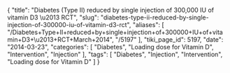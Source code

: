 {
    "title": "Diabetes (Type II) reduced by single injection of 300,000 IU of vitamin D3 \u2013 RCT",
    "slug": "diabetes-type-ii-reduced-by-single-injection-of-300000-iu-of-vitamin-d3-rct",
    "aliases": [
        "/Diabetes+Type+II+reduced+by+single+injection+of+300000+IU+of+vitamin+D3+\u2013+RCT+March+2014",
        "/5197"
    ],
    "tiki_page_id": 5197,
    "date": "2014-03-23",
    "categories": [
        "Diabetes",
        "Loading dose for Vitamin D",
        "Intervention",
        "Injection"
    ],
    "tags": [
        "Diabetes",
        "Injection",
        "Intervention",
        "Loading dose for Vitamin D"
    ]
}